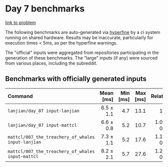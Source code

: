 # Day 7 benchmarks

[link to problem](http://adventofcode.com/2021/day/7)

The following benchmarks are auto-generated via [hyperfine](https://github.com/sharkdp/hyperfine) by a ci system running on shared hardware. Results may be inaccurate, particularly for execution times < 5ms, as per the hyperfine warnings.

The "official" inputs were aggregated from repositories participating in the generation of these benchmarks. The "large" inputs (if any) were sourced from various places, including the subreddit.

## Benchmarks with officially generated inputs
| Command | Mean [ms] | Min [ms] | Max [ms] | Relative |
|:---|---:|---:|---:|---:|
| `lanjian/day_07 input-lanjian` | 6.5 ± 1.1 | 4.7 | 13.1 | 1.00 |
| `lanjian/day_07 input-mattcl` | 6.6 ± 0.8 | 5.2 | 10.7 | 1.01 ± 0.21 |
| `mattcl/007_the_treachery_of_whales input-lanjian` | 7.3 ± 1.1 | 5.2 | 17.6 | 1.12 ± 0.25 |
| `mattcl/007_the_treachery_of_whales input-mattcl` | 8.2 ± 2.1 | 5.7 | 27.6 | 1.27 ± 0.38 |
